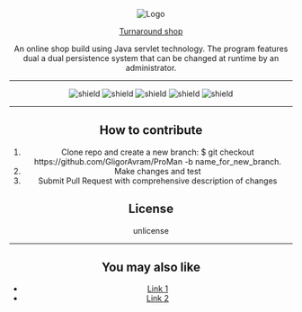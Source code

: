 <div style="text-align: center;">

![Logo](https://gligoravram.github.io/img/turnaround.png)

<a href="https://proman-codecool-rng.herokuapp.com/">Turnaround shop</a>

An online shop build using Java servlet technology. The program features dual a dual persistence system that can 
be changed at runtime by an administrator.

<hr>

![shield](https://img.shields.io/badge/using-java-green)
![shield](https://img.shields.io/badge/using-javascript-green)
![shield](https://img.shields.io/github/issues/GligorAvram/CodeCool-shop)
![shield](https://img.shields.io/github/stars/GligorAvram/CodeCool-shop)
![shield](https://img.shields.io/github/license/GligorAvram/CodeCool-shop)

<hr>


## How to contribute

<ol>
<li>Clone repo and create a new branch: $ git checkout https://github.com/GligorAvram/ProMan -b name_for_new_branch.</li>
<li>Make changes and test</li>
<li>Submit Pull Request with comprehensive description of changes</li>
</ol>


## License
unlicense

<hr>

## You may also like

<ul>
    <li> <a href="#">Link 1</a> </li>
    <li> <a href="#">Link 2</a> </li>
</ul>
</div>